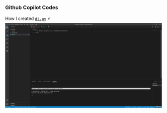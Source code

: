 ### Github Copilot Codes

How I created [`dt.py`](https://github.com/silverstone1903/github-copilot-codes/blob/master/iris_dt/dt.py) ⚡ <br>
<img align="center" src="https://raw.githubusercontent.com/silverstone1903/github-copilot-codes/master/iris_dt/copilot_py.gif">
